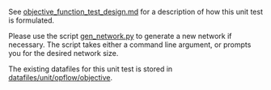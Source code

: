 See [objective_function_test_design.md](./tests/unit/opflow/objective/objective_function_test_design.md) for a description of how this unit test is formulated.

Please use the script [gen_network.py](./tests/unit/opflow/objective/gen_network.py) to generate a new network if necessary. The script takes either a command line argument, or prompts you for the desired network size.

The existing datafiles for this unit test is stored in [datafiles/unit/opflow/objective](./datafiles/unit/opflow/objective).
